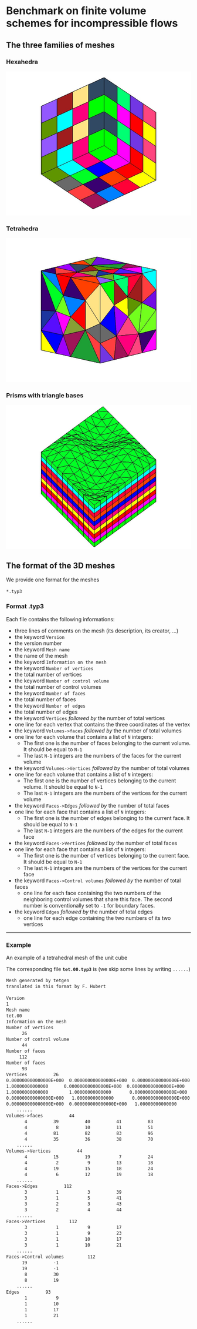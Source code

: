 # Benchmark on finite volume schemes for incompressible flows 

## The three families of meshes

### Hexahedra

![](Hexa/mesh_hexa_2.jpg)

### Tetrahedra

![](Tetra/mesh_tetra_0.jpg)

### Prisms with triangle bases

![](Prism/mesh_prism_1.jpg)


##  The format of the 3D meshes

We provide one format for the meshes

 `*.typ3`

### Format .typ3

Each file contains the following informations:

*  three lines of comments on the mesh (its description, its creator, ...)
*  the keyword `Version`
*  the version number
*  the keyword `Mesh name`
*  the name of the mesh
*  the keyword `Information on the mesh`
*  the keyword `Number of vertices`
*  the total number of vertices
*  the keyword `Number of control volume`
*  the total number of control volumes
*  the keyword `Number of faces`
*  the total number of faces
*  the keyword `Number of edges`
*  the total number of edges
*  the keyword `Vertices` *followed by* the number of total vertices
*  one line for each vertex that contains the three coordinates of the vertex
*  the keyword `Volumes->faces` *followed by* the number of total volumes
*  one line for each volume that contains a list of `N` integers:
   * The first one is the number of faces belonging to the current volume. It should be equal to `N-1`
   * The last `N-1` integers are the numbers of the faces for the current volume
*  the keyword `Volumes->Vertices` *followed by* the number of total volumes
*  one line for each volume that contains a list of `N` integers:
   * The first one is the number of vertices belonging to the current volume. It should be equal to `N-1`
   * The last `N-1` integers are the numbers of the vertices for the current volume
*  the keyword `Faces->Edges` *followed by* the number of total faces
*  one line for each face that contains a list of `N` integers:
   * The first one is the number of edges belonging to the current face. It should be equal to `N-1`
   * The last `N-1` integers are the numbers of the edges for the current face
*  the keyword `Faces->Vertices` *followed by* the number of total faces
*  one line for each face that contains a list of `N` integers:
   * The first one is the number of vertices belonging to the current face. It should be equal to `N-1`
   * The last `N-1` integers are the numbers of the vertices for the current face
*  the keyword `Faces->Control volumes` *followed by* the number of total faces
   * one line for each face containing the two numbers of the neighboring control volumes that share this face. The second number is conventionally set to `-1` for boundary faces.
*  the keyword `Edges` *followed by* the number of total edges
   * one line for each edge containing the two numbers of its two vertices
 

*******************************************************************************
 
### Example 

An example of a tetrahedral mesh of the unit cube

The corresponding file **`tet.00.typ3`** is	(we skip some lines by writing `......`)

	Mesh generated by tetgen
	translated in this format by F. Hubert
	
	Version
	1
	Mesh name
	tet.00
	Information on the mesh
	Number of vertices
          26
	Number of control volume
          44
	Number of faces
         112
	Number of faces
          93
	Vertices          26
	0.000000000000000E+000  0.000000000000000E+000  0.000000000000000E+000
	1.00000000000000      0.000000000000000E+000  0.000000000000000E+000
	1.00000000000000        1.00000000000000       0.000000000000000E+000
	0.000000000000000E+000   1.00000000000000       0.000000000000000E+000
	0.000000000000000E+000  0.000000000000000E+000   1.00000000000000
	    ......
	Volumes->faces          44
           4          39          40          41          83
           4           8          10          11          51
           4          81          82          83          96
           4          35          36          38          70
	    ......
	Volumes->Vertices          44
           4          15          19           7          24
           4           2           9          13          18
           4          19          15          18          24
           4           6          12          19          18
	    ......
	Faces->Edges          112
           3           1           3          39
           3           1           5          41
           3           2           3          43
           3           2           4          44
	    ......
	Faces->Vertices         112
           3           1           9          17
           3           1           9          23
           3           1          10          17
           3           1          10          21
	    ......
	Faces->Control volumes         112
          19          -1
          19          -1
           8          30
           8          19
	    ......
	Edges          93
           1           9
           1          10
           1          17
           1          21
	    ......

	
